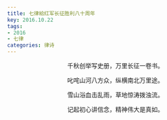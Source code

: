 ```yaml
---
title: 七律給红军长征胜利八十周年
key: 2016.10.22
tags: 
- 2016
- 七律
categories: 律诗
---
```


<p align="center">千秋创举写史册，万里长征一卷书。
</p>
<p align="center">叱咤山河八方众，纵横南北万里途。
</p>
<p align="center">雪山浴血击乱雨，草地惊涛拨浊流。
</p>
<p align="center">记起初心讲信念，精神伟大是真如。
</p>
